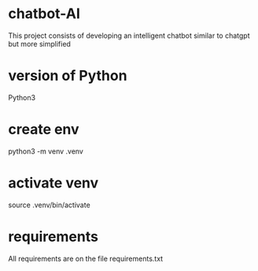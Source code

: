 # chatbot-AI
This project consists of developing an intelligent chatbot similar to chatgpt but more simplified

# version of Python
Python3

# create env
python3 -m venv .venv 

# activate venv
source .venv/bin/activate

# requirements
All requirements are on the file requirements.txt